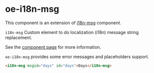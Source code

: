 # oe-i18n-msg

This component is an extension of [i18n-msg](http://evgit/evf/ev-i18n-msg) component.

`i18n-msg` Custom element to do localization (i18n) message string replacement.

See the [component page](https://ebidel.github.io/i18n-msg/) for more information.

`oe-i18n-msg` provides some error messages and placeholders support.

```html
<i18n-msg msgid="days" id="days">Days</i18n-msg>
```